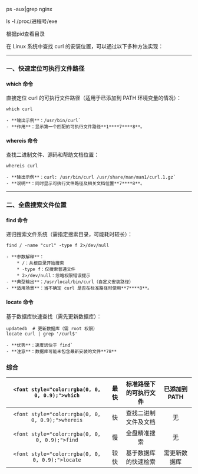 ps -aux|grep nginx

ls -l /proc/进程号/exe 

根据pid查看目录







在 Linux 系统中查找 curl 的安装位置，可以通过以下多种方法实现：

---

### 一、快速定位可执行文件路径
#### which 命令  
直接定位 curl 的可执行文件路径（适用于已添加到 PATH 环境变量的情况）：
```plain
which curl
```

    - **输出示例**：/usr/bin/curl`
    - **作用**：显示第一个匹配的可执行文件路径**1****7****8**。

#### whereis 命令  
查找二进制文件、源码和帮助文档位置：
```plain
whereis curl
```

    - **输出示例**：curl: /usr/bin/curl /usr/share/man/man1/curl.1.gz`
    - **说明**：同时显示可执行文件路径及相关文档位置**7****8**。

---

### 二、全盘搜索文件位置
#### find 命令  
递归搜索文件系统（需指定搜索目录，可能耗时较长）：
```plain
find / -name "curl" -type f 2>/dev/null
```

    - **参数解释**：
        * /：从根目录开始搜索
        * -type f：仅搜索普通文件
        * 2>/dev/null：忽略权限错误提示
    - **典型输出**：/usr/local/bin/curl（自定义安装路径）
    - **适用场景**：当不确定 curl 是否在标准路径时使用**7****8**。

#### locate 命令  
基于数据库快速查找（需先更新数据库）：
```plain
updatedb  # 更新数据库（需 root 权限）
locate curl | grep '/curl$'
```

    - **优势**：速度远快于 find`
    - **注意**：数据库可能未包含最新安装的文件**78**

### 综合

| `<font style="color:rgba(0, 0, 0, 0.9);">which` | <font style="color:rgba(0, 0, 0, 0.9);">最快 | <font style="color:rgba(0, 0, 0, 0.9);">标准路径下的可执行文件 | <font style="color:rgba(0, 0, 0, 0.9);">已添加到 PATH |
| :---: | :---: | :---: | :---: |
| `<font style="color:rgba(0, 0, 0, 0.9);">whereis` | <font style="color:rgba(0, 0, 0, 0.9);">快 | <font style="color:rgba(0, 0, 0, 0.9);">查找二进制文件及文档 | <font style="color:rgba(0, 0, 0, 0.9);">无 |
| `<font style="color:rgba(0, 0, 0, 0.9);">find` | <font style="color:rgba(0, 0, 0, 0.9);">慢 | <font style="color:rgba(0, 0, 0, 0.9);">全盘精准搜索 | <font style="color:rgba(0, 0, 0, 0.9);">无 |
| `<font style="color:rgba(0, 0, 0, 0.9);">locate` | <font style="color:rgba(0, 0, 0, 0.9);">较快 | <font style="color:rgba(0, 0, 0, 0.9);">基于数据库的快速检索 | <font style="color:rgba(0, 0, 0, 0.9);">需更新数据库 |


